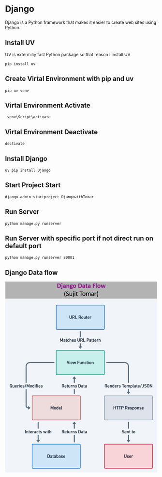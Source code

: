 # Django
Django is a Python framework that makes it easier to create web sites using Python.

## Install UV
UV is extermiliy fast Python package so that reason i install UV
``` terminal
pip install uv
```
## Create Virtal Environment with pip and uv
``` terminal
pip uv venv
```
## Virtal Environment Activate
```terminal
.venv\Script\activate
```
## Virtal Environment Deactivate
```terminal
dectivate
```
## Install Django
```terminal
uv pip install Django
```
## Start Project Start
```terminal
django-admin startproject DjangowithTomar
```
## Run Server 
```terminal
python manage.py runserver
```
## Run Server with specific port if not direct run on default port
```terminal
python manage.py runserver 80001
```
## Django Data flow
<img src="https://github.com/tomarcodinglife/Data_File/blob/main/imageData/Django%20Data%20Flow%20Diagram%20(Colorful).png?raw=true" alt="" height="" title="Django Data Flow">

